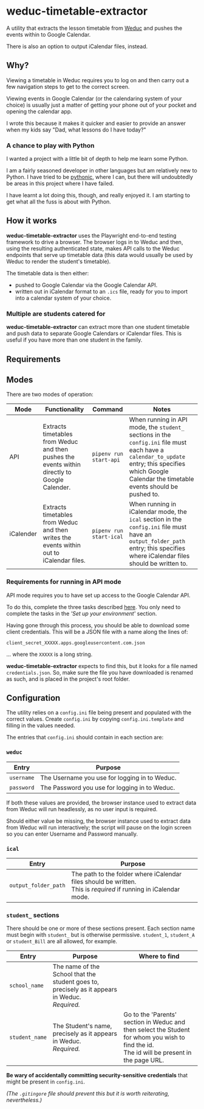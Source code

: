 # weduc-timetable-extractor

A utility that extracts the lesson timetable from [Weduc](https://www.reachmoreparents.com/) and pushes the events within to Google Calendar.

There is also an option to output iCalendar files, instead.

## Why?

Viewing a timetable in Weduc requires you to log on and then carry out a few navigation steps to get to the correct screen.

Viewing events in Google Calendar (or the calendaring system of your choice) is usually just a matter of getting your phone out of your pocket and opening the calendar app.

I wrote this because it makes it quicker and easier to provide an answer when my kids say "Dad, what lessons do I have today?"

### A chance to play with Python

I wanted a project with a little bit of depth to help me learn some Python.

I am a fairly seasoned developer in other languages but am relatively new to Python. I have tried to be [pythonic](https://en.wikipedia.org/wiki/Zen_of_Python), where I can, but there will undoubtedly be areas in this project where I have failed.

I have learnt a lot doing this, though, and really enjoyed it. I am starting to get what all the fuss is about with Python.

## How it works

**weduc-timetable-extractor** uses the Playwright end-to-end testing framework to drive a browser. The browser logs in to Weduc and then, using the resulting authenticated state, makes API calls to the Weduc endpoints that serve up timetable data (this data would usually be used by Weduc to render the student's timetable).

The timetable data is then either:

- pushed to Google Calendar via the Google Calendar API.
- written out in iCalendar format to an `.ics` file, ready for you to import into a calendar system of your choice.

### Multiple are students catered for

**weduc-timetable-extractor** can extract more than one student timetable and push data to separate Google Calendars or iCalendar files. This is useful if you have more than one student in the family.

## Requirements

## Modes

There are two modes of operation:

| Mode      | Functionality                                                                                 | Command                 | Notes                                                                                                                                                                                                  |
| --------- | --------------------------------------------------------------------------------------------- | ----------------------- | ------------------------------------------------------------------------------------------------------------------------------------------------------------------------------------------------------ |
| API       | Extracts timetables from Weduc and then pushes the events within directly to Google Calender. | `pipenv run start-api`  | When running in API mode, the `student_` sections in the `config.ini` file must each have a `calendar_to_update` entry; this specifies which Google Calendar the timetable events should be pushed to. |
| iCalender | Extracts timetables from Weduc and then writes the events within out to iCalendar files.      | `pipenv run start-ical` | When running in iCalendar mode, the `ical` section in the `config.ini` file must have an `output_folder_path` entry; this specifies where iCalendar files should be written to.                        |

### Requirements for running in API mode

API mode requires you to have set up access to the Google Calendar API.

To do this, complete the three tasks described [here](https://developers.google.com/calendar/api/quickstart/python#set-up-environment). You only need to complete the tasks in the _'Set up your environment'_ section.

Having gone through this process, you should be able to download some client credentials. This will be a JSON file with a name along the lines of:

`client_secret_XXXXX.apps.googleusercontent.com.json`

... where the `XXXXX` is a long string.

**weduc-timetable-extractor** expects to find this, but it looks for a file named `credentials.json`. So, make sure the file you have downloaded is renamed as such, and is placed in the project's root folder.

## Configuration

The utility relies on a `config.ini` file being present and populated with the correct values.
Create `config.ini` by copying `config.ini.template` and filling in the values needed.

The entries that `config.ini` should contain in each section are:

### `weduc`

| Entry      | Purpose                                       |
| ---------- | --------------------------------------------- |
| `username` | The Username you use for logging in to Weduc. |
| `password` | The Password you use for logging in to Weduc. |

If both these values are provided, the browser instance used to extract data from Weduc will run headlessly, as no user input is required.

Should either value be missing, the browser instance used to extract data from Weduc will run interactively; the script will pause on the login screen so you can enter Username and Password manually.

### `ical`

| Entry                | Purpose                                                                                                             |
| -------------------- | ------------------------------------------------------------------------------------------------------------------- |
| `output_folder_path` | The path to the folder where iCalendar files should be written.<br>This is _required_ if running in iCalendar mode. |

### `student_` sections

There should be one or more of these sections present. Each section name must begin with `student_` but is otherwise permissive. `student_1`, `student_A` or `student_Bill` are all allowed, for example.

| Entry          | Purpose                                                                                           | Where to find                                                                                                                                 |
| -------------- | ------------------------------------------------------------------------------------------------- | --------------------------------------------------------------------------------------------------------------------------------------------- |
| `school_name`  | The name of the School that the student goes to, precisely as it appears in Weduc.<br>_Required._ |                                                                                                                                               |
| `student_name` | The Student's name, precisely as it appears in Weduc.<br>_Required._                              | Go to the 'Parents' section in Weduc and then select the Student for whom you wish to find the id.<br>The id will be present in the page URL. |

**Be wary of accidentally committing security-sensitive credentials** that might be present in `config.ini`.

_(The `.gitingore` file should prevent this but it is worth reiterating, nevertheless.)_
